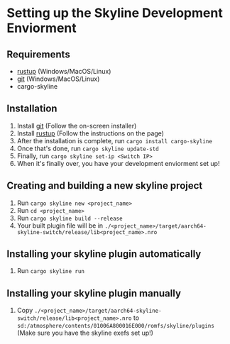 # Setting up the Skyline Development Enviorment

## Requirements
   - [rustup](https://www.rust-lang.org/tools/install) (Windows/MacOS/Linux)
   - [git](https://git-scm.com/downloads) (Windows/MacOS/Linux)
   - cargo-skyline

## Installation
1. Install [git](https://git-scm.com/downloads) (Follow the on-screen installer)
2. Install [rustup](https://www.rust-lang.org/tools/install) (Follow the instructions on the page)
3. After the installation is complete, run `cargo install cargo-skyline`
4. Once that's done, run `cargo skyline update-std`
5. Finally, run `cargo skyline set-ip <Switch IP>`
5. When it's finally over, you have your development enviorment set up!

## Creating and building a new skyline project
1. Run `cargo skyline new <project_name>`
2. Run `cd <project_name>`
3. Run `cargo skyline build --release`
4. Your built plugin file will be in `./<project_name>/target/aarch64-skyline-switch/release/lib<project_name>.nro`

## Installing your skyline plugin automatically
1. Run `cargo skyline run`

## Installing your skyline plugin manually
1. Copy `./<project_name>/target/aarch64-skyline-switch/release/lib<project_name>.nro` to `sd:/atmosphere/contents/01006A800016E000/romfs/skyline/plugins` (Make sure you have the skyline exefs set up!)